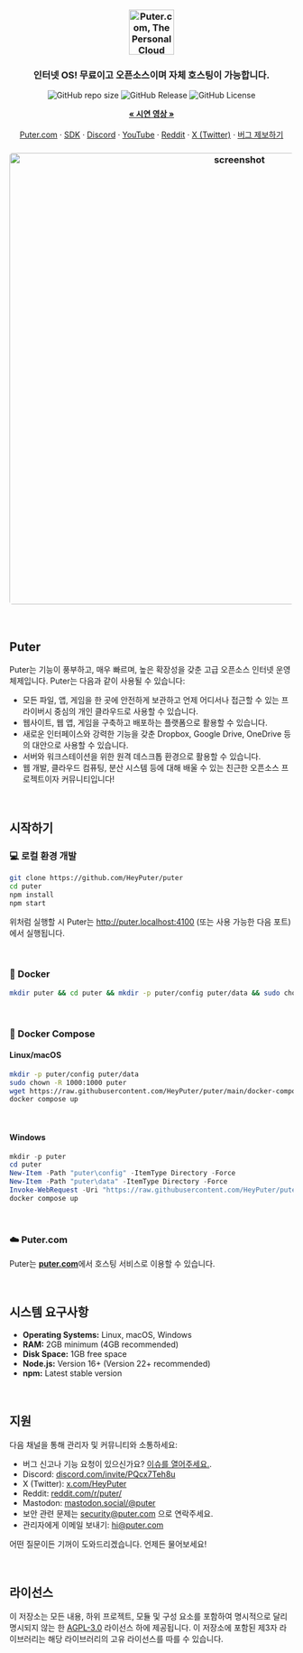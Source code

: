 <h3 align="center"><img width="80" alt="Puter.com, The Personal Cloud Computer: All your files, apps, and games in one place accessible from anywhere at any time." src="https://assets.puter.site/puter-logo.png"></h3>

<h3 align="center">인터넷 OS! 무료이고 오픈소스이며 자체 호스팅이 가능합니다.</h3>

<p align="center">
    <img alt="GitHub repo size" src="https://img.shields.io/github/repo-size/HeyPuter/puter"> <img alt="GitHub Release" src="https://img.shields.io/github/v/release/HeyPuter/puter?label=latest%20version"> <img alt="GitHub License" src="https://img.shields.io/github/license/HeyPuter/puter">
</p>

<p align="center">
    <a href="https://puter.com/"><strong>« 시연 영상 »</strong></a>
    <br />
    <br />
    <a href="https://puter.com">Puter.com</a>
    ·
    <a href="https://docs.puter.com" target="_blank">SDK</a>
    ·
    <a href="https://discord.com/invite/PQcx7Teh8u">Discord</a>
    ·
    <a href="https://www.youtube.com/@EricsPuterVideos">YouTube</a>
    ·
    <a href="https://reddit.com/r/puter">Reddit</a>
    ·
    <a href="https://twitter.com/HeyPuter">X (Twitter)</a>
    ·
    <a href="https://hackerone.com/puter_h1b">버그 제보하기</a>
</p>

<h3 align="center"><img width="800" style="border-radius:5px;" alt="screenshot" src="https://assets.puter.site/puter.com-screenshot-3.webp"></h3>

<br/>

## Puter

Puter는 기능이 풍부하고, 매우 빠르며, 높은 확장성을 갖춘 고급 오픈소스 인터넷 운영 체제입니다. Puter는 다음과 같이 사용될 수 있습니다:

- 모든 파일, 앱, 게임을 한 곳에 안전하게 보관하고 언제 어디서나 접근할 수 있는 프라이버시 중심의 개인 클라우드로 사용할 수 있습니다.
- 웹사이트, 웹 앱, 게임을 구축하고 배포하는 플랫폼으로 활용할 수 있습니다.
- 새로운 인터페이스와 강력한 기능을 갖춘 Dropbox, Google Drive, OneDrive 등의 대안으로 사용할 수 있습니다.
- 서버와 워크스테이션을 위한 원격 데스크톱 환경으로 활용할 수 있습니다.
- 웹 개발, 클라우드 컴퓨팅, 분산 시스템 등에 대해 배울 수 있는 친근한 오픈소스 프로젝트이자 커뮤니티입니다!

<br/>

## 시작하기


### 💻 로컬 환경 개발

```bash
git clone https://github.com/HeyPuter/puter
cd puter
npm install
npm start
```

위처럼 실행할 시 Puter는 http://puter.localhost:4100 (또는 사용 가능한 다음 포트)에서 실행됩니다.

<br/>

### 🐳 Docker


```bash
mkdir puter && cd puter && mkdir -p puter/config puter/data && sudo chown -R 1000:1000 puter && docker run --rm -p 4100:4100 -v `pwd`/puter/config:/etc/puter -v `pwd`/puter/data:/var/puter  ghcr.io/heyputer/puter
```

<br/>


### 🐙 Docker Compose


#### Linux/macOS
```bash
mkdir -p puter/config puter/data
sudo chown -R 1000:1000 puter
wget https://raw.githubusercontent.com/HeyPuter/puter/main/docker-compose.yml
docker compose up
```
<br/>

#### Windows


```powershell
mkdir -p puter
cd puter
New-Item -Path "puter\config" -ItemType Directory -Force
New-Item -Path "puter\data" -ItemType Directory -Force
Invoke-WebRequest -Uri "https://raw.githubusercontent.com/HeyPuter/puter/main/docker-compose.yml" -OutFile "docker-compose.yml"
docker compose up
```
<br/>

### ☁️ Puter.com

Puter는 [**puter.com**](https://puter.com)에서 호스팅 서비스로 이용할 수 있습니다.

<br/>

## 시스템 요구사항

- **Operating Systems:** Linux, macOS, Windows
- **RAM:** 2GB minimum (4GB recommended)
- **Disk Space:** 1GB free space
- **Node.js:** Version 16+ (Version 22+ recommended)
- **npm:** Latest stable version

<br/>

## 지원

다음 채널을 통해 관리자 및 커뮤니티와 소통하세요:

- 버그 신고나 기능 요청이 있으신가요? [이슈를 열어주세요.](https://github.com/HeyPuter/puter/issues/new/choose).
- Discord: [discord.com/invite/PQcx7Teh8u](https://discord.com/invite/PQcx7Teh8u)
- X (Twitter): [x.com/HeyPuter](https://x.com/HeyPuter)
- Reddit: [reddit.com/r/puter/](https://www.reddit.com/r/puter/)
- Mastodon: [mastodon.social/@puter](https://mastodon.social/@puter)
- 보안 관련 문제는 [security@puter.com](mailto:security@puter.com) 으로 연락주세요.
- 관리자에게 이메일 보내기: [hi@puter.com](mailto:hi@puter.com)

어떤 질문이든 기꺼이 도와드리겠습니다. 언제든 물어보세요!

<br/>


## 라이선스

이 저장소는 모든 내용, 하위 프로젝트, 모듈 및 구성 요소를 포함하여 명시적으로 달리 명시되지 않는 한 [AGPL-3.0](https://github.com/HeyPuter/puter/blob/main/LICENSE.txt) 라이선스 하에 제공됩니다. 이 저장소에 포함된 제3자 라이브러리는 해당 라이브러리의 고유 라이선스를 따를 수 있습니다.

<br/>
